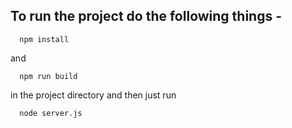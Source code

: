 ## To run the project do the following things - 

```
  npm install
```
and

```
  npm run build
```

in the project directory and then just run 

```
  node server.js
```
